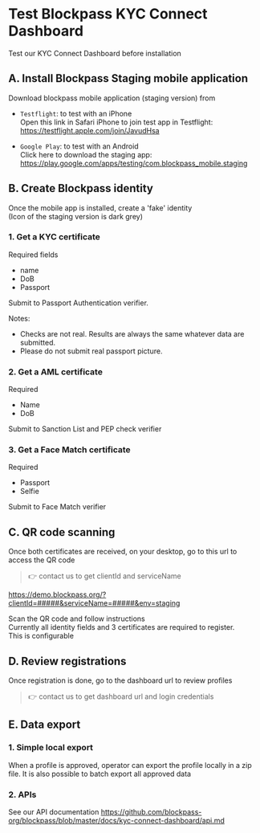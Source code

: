 # Test Blockpass KYC Connect Dashboard


Test our KYC Connect Dashboard before installation

## A. Install Blockpass Staging mobile application

Download blockpass mobile application (staging version) from

* `Testflight`: to test with an iPhone  
  Open this link in Safari iPhone to join test app in Testflight:  https://testflight.apple.com/join/JavudHsa

* `Google Play`: to test with an Android  
Click here to download the staging app: https://play.google.com/apps/testing/com.blockpass_mobile.staging 


## B. Create Blockpass identity
Once the mobile app is installed, create a 'fake' identity  
(Icon of the staging version is dark grey)

### 1. Get a KYC certificate 
Required fields
- name
- DoB
- Passport

Submit to Passport Authentication verifier.

Notes:   
- Checks are not real. Results are always the same whatever data are submitted.  
- Please do not submit real passport picture.  


### 2. Get a AML certificate
Required 
- Name
- DoB

Submit to Sanction List and PEP check verifier

### 3. Get a Face Match certificate

Required 
- Passport
- Selfie

Submit to Face Match verifier


## C. QR code scanning

Once both certificates are received, on your desktop, go to this url to access the QR code

> :point_right: contact us to get clientId and serviceName

https://demo.blockpass.org/?clientId=#####&serviceName=#####&env=staging

Scan the QR code and follow instructions  
Currently all identity fields and 3 certificates are required to register.  
This is configurable 

## D. Review registrations

Once registration is done, go to the dashboard url to review profiles

> :point_right: contact us to get dashboard url and login credentials


## E. Data export

### 1. Simple local export

When a profile is approved, operator can export the profile locally in a zip file.
It is also possible to batch export all approved data


### 2. APIs

See our API documentation
https://github.com/blockpass-org/blockpass/blob/master/docs/kyc-connect-dashboard/api.md


